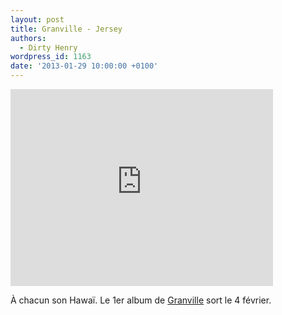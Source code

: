```yaml
---
layout: post
title: Granville - Jersey
authors:
  - Dirty Henry
wordpress_id: 1163
date: '2013-01-29 10:00:00 +0100'
---
```

<iframe width="420" height="315" src="http://www.youtube.com/embed/7aXFgnM0KGM" frameborder="0" allowfullscreen></iframe>

À chacun son Hawaï. Le 1er album de [Granville](http://granvillegranville.bandcamp.com/) sort le 4 février.
